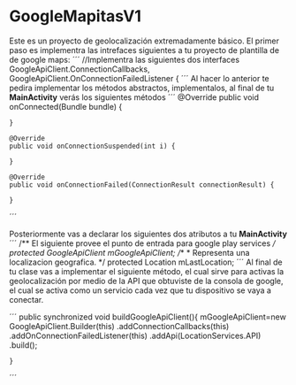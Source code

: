 # GoogleMapitasV1 
Este es un proyecto de geolocalización extremadamente básico. El primer paso es implementra las intrefaces siguientes a tu proyecto de plantilla de
de google maps:
´´´
//Implementra las siguientes dos interfaces
        GoogleApiClient.ConnectionCallbacks,
        GoogleApiClient.OnConnectionFailedListener {
´´´
 Al  hacer lo anterior te pedira implementar los métodos abstractos, implementalos, al final de tu **MainActivity** verás los siguientes métodos
 ´´´
  @Override
    public void onConnected(Bundle bundle) {
        
    }

    @Override
    public void onConnectionSuspended(int i) {

    }

    @Override
    public void onConnectionFailed(ConnectionResult connectionResult) {

    }
 ´´´
 
 Posteriormente vas a declarar los siguientes dos atributos a tu **MainActivity**
 ´´´
 /**
     El siguiente provee el punto de entrada para google play services
     */
    protected GoogleApiClient mGoogleApiClient;
    /**
     * Representa una localizacion geografica.
     */
    protected Location mLastLocation;
 ´´´
 Al final de tu clase vas a implementar el siguiente método, el cual sirve para activas la geolocalización por medio de la API 
 que obtuviste de la consola de google, el cual se activa como un servicio cada vez que tu dispositivo se vaya a conectar.
 
 ´´´
 public synchronized  void buildGoogleApiClient(){
        mGoogleApiClient=new GoogleApiClient.Builder(this)
                .addConnectionCallbacks(this)
                .addOnConnectionFailedListener(this)
                .addApi(LocationServices.API)
                .build();

    }
 ´´´
